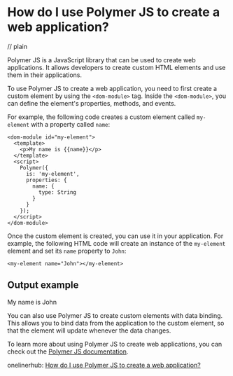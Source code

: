 # How do I use Polymer JS to create a web application?
// plain

Polymer JS is a JavaScript library that can be used to create web applications. It allows developers to create custom HTML elements and use them in their applications.

To use Polymer JS to create a web application, you need to first create a custom element by using the `<dom-module>` tag. Inside the `<dom-module>`, you can define the element's properties, methods, and events.

For example, the following code creates a custom element called `my-element` with a property called `name`:
```
<dom-module id="my-element">
  <template>
    <p>My name is {{name}}</p>
  </template>
  <script>
    Polymer({
      is: 'my-element',
      properties: {
        name: {
          type: String
        }
      }
    });
  </script>
</dom-module>
```

Once the custom element is created, you can use it in your application. For example, the following HTML code will create an instance of the `my-element` element and set its `name` property to `John`:

```
<my-element name="John"></my-element>
```

## Output example

My name is John

You can also use Polymer JS to create custom elements with data binding. This allows you to bind data from the application to the custom element, so that the element will update whenever the data changes.

To learn more about using Polymer JS to create web applications, you can check out the [Polymer JS documentation](https://www.polymer-project.org/3.0/docs/devguide/feature-overview).

onelinerhub: [How do I use Polymer JS to create a web application?](https://onelinerhub.com/javascript-polymer/how-do-i-use-polymer-js-to-create-a-web-application)